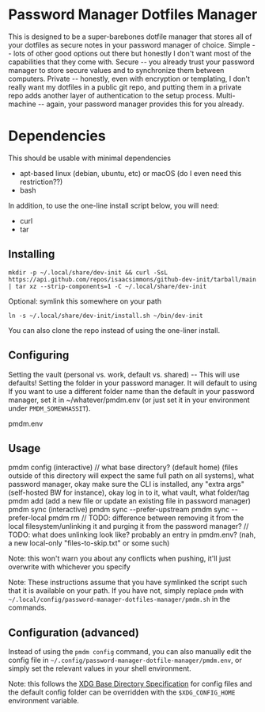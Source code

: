 # Password Manager Dotfiles Manager

This is designed to be a super-barebones dotfile manager that stores all of your dotfiles as secure notes in your password manager of choice.
Simple -- lots of other good options out there but honestly I don't want most of the capabilities that they come with.
Secure -- you already trust your password manager to store secure values and to synchronize them between computers.
Private -- honestly, even with encryption or templating, I don't really want my dotfiles in a public git repo, and putting them in a private repo adds another layer of authentication to the setup process.
Multi-machine -- again, your password manager provides this for you already.

# Dependencies

This should be usable with minimal dependencies

* apt-based linux (debian, ubuntu, etc) or macOS (do I even need this restriction??)
* bash

In addition, to use the one-line install script below, you will need:

* curl
* tar

## Installing

    mkdir -p ~/.local/share/dev-init && curl -SsL https://api.github.com/repos/isaacsimmons/github-dev-init/tarball/main | tar xz --strip-components=1 -C ~/.local/share/dev-init

Optional: symlink this somewhere on your path

    ln -s ~/.local/share/dev-init/install.sh ~/bin/dev-init

You can also clone the repo instead of using the one-liner install.

## Configuring

Setting the vault (personal vs. work, default vs. shared) -- This will use defaults!
Setting the folder in your password manager.
It will default to using 
If you want to use a different folder name than the default in your password manager, set it in ~/whatever/pmdm.env (or just set it in your environment under `PMDM_SOMEWHASSIT`).

pmdm.env

## Usage

pmdm config (interactive)
  // what base directory? (default home) (files outside of this directory will expect the same full path on all systems), what password manager, okay make sure the CLI is installed, any "extra args" (self-hosted BW for instance), okay log in to it, what vault, what folder/tag
pmdm add <path> (add a new file or update an existing file in password manager)
pmdm sync (interactive)
pmdm sync --prefer-upstream
pmdm sync --prefer-local
pmdm rm <path>
// TODO: difference between removing it from the local filesystem/unlinking it and purging it from the password manager?
// TODO: what does unlinking look like? probably an entry in pmdm.env? (nah, a new local-only "files-to-skip.txt" or some such)

Note: this won't warn you about any conflicts when pushing, it'll just overwrite with whichever you specify

Note: These instructions assume that you have symlinked the script such that it is available on your path.
If you have not, simply replace `pmdm` with `~/.local/config/password-manager-dotfiles-manager/pmdm.sh` in the commands.

## Configuration (advanced)

Instead of using the `pmdm config` command, you can also manually edit the config file in `~/.config/password-manager-dotfile-manager/pmdm.env`, or simply set the relevant values in your shell environment.

Note: this follows the [XDG Base Directory Specification](https://specifications.freedesktop.org/basedir-spec/basedir-spec-latest.html) for config files and the default config folder can be overridden with the `$XDG_CONFIG_HOME` environment variable.
